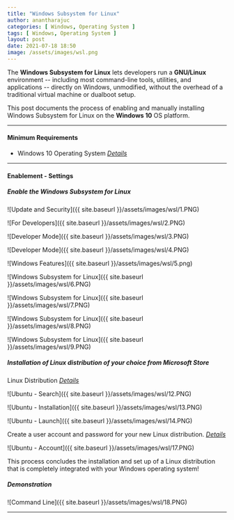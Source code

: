 ```yaml
---
title: "Windows Subsystem for Linux"
author: anantharajuc
categories: [ Windows, Operating System ]
tags: [ Windows, Operating System ]
layout: post
date: 2021-07-18 18:50
image: /assets/images/wsl.png
---
```


The **Windows Subsystem for Linux** lets developers run a **GNU/Linux** environment -- including most command-line tools, utilities, and applications -- directly on Windows, unmodified, without the overhead of a traditional virtual machine or dualboot setup.

This post documents the process of enabling and manually installing Windows Subsystem for Linux on the **Windows 10** OS platform.

---

#### Minimum Requirements

- Windows 10 Operating System [*Details*](https://docs.microsoft.com/en-us/windows/wsl/install-win10#step-2---check-requirements-for-running-wsl-2)  

---

#### Enablement - Settings

##### Enable the Windows Subsystem for Linux

![Update and Security]({{ site.baseurl }}/assets/images/wsl/1.PNG)   

![For Developers]({{ site.baseurl }}/assets/images/wsl/2.PNG)  

![Developer Mode]({{ site.baseurl }}/assets/images/wsl/3.PNG) 

![Developer Mode]({{ site.baseurl }}/assets/images/wsl/4.PNG) 

![Windows Features]({{ site.baseurl }}/assets/images/wsl/5.png) 

![Windows Subsystem for Linux]({{ site.baseurl }}/assets/images/wsl/6.PNG) 

![Windows Subsystem for Linux]({{ site.baseurl }}/assets/images/wsl/7.PNG) 

![Windows Subsystem for Linux]({{ site.baseurl }}/assets/images/wsl/8.PNG) 

![Windows Subsystem for Linux]({{ site.baseurl }}/assets/images/wsl/9.PNG) 

##### Installation of Linux distribution of your choice from Microsoft Store

Linux Distribution [*Details*](https://docs.microsoft.com/en-us/windows/wsl/install-win10#step-6---install-your-linux-distribution-of-choice)  

![Ubuntu - Search]({{ site.baseurl }}/assets/images/wsl/12.PNG)  

![Ubuntu - Installation]({{ site.baseurl }}/assets/images/wsl/13.PNG)  

![Ubuntu - Launch]({{ site.baseurl }}/assets/images/wsl/14.PNG)  

Create a user account and password for your new Linux distribution. [*Details*](https://docs.microsoft.com/en-us/windows/wsl/user-support)  

![Ubuntu - Account]({{ site.baseurl }}/assets/images/wsl/17.PNG)  

This process concludes the installation and set up of a Linux distribution that is completely integrated with your Windows operating system!

##### Demonstration
		
![Command Line]({{ site.baseurl }}/assets/images/wsl/18.PNG)  		
		
---